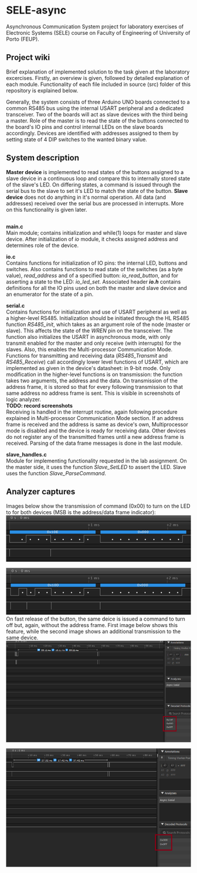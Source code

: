 # SELE-async
Asynchronous Communication System project for laboratory exercises of Electronic Systems (SELE) course on Faculty of Engineering of University of Porto (FEUP).

## Project wiki
Brief explanation of implemented solution to the task given at the laboratory excercises. Firstly, an overview is given, followed by detailed explanation of each module. Functionality of each file included in source (src) folder of this repository is explained below. 

Generally, the system consists of three Arduino UNO boards connected to a common RS485 bus using the internal USART peripheral and a dedicated transceiver. Two of the boards will act as slave devices with the third being a master. Role of the master is to read the state of the buttons connected to the board's IO pins and control internal LEDs on the slave boards accordingly. 
Devices are identified with addresses assigned to them by setting state of 4 DIP switches to the wanted binary value. 

## System description

**Master device** is implemented to read states of the buttons assigned to a slave device in a continuous loop and compare this to internally stored state of the slave's LED. On differing states, a command is issued through the serial bus to the slave to set it's LED to match the state of the button.
**Slave device** does not do anything in it's normal operation. All data (and addresses) received over the serial bus are processed in interrupts. More on this functionality is given later.
##
**main.c**<br/>
Main module; contains initialization and while(1) loops for master and slave device. After initialization of *io* module, it checks assigned address and determines role of the device.

**io.c**<br/>
Contains functions for initialization of IO pins: the internal LED, buttons and switches. Also contains functions to read state of the switches (as a byte value), *read_address* and of a specified button: *io_read_button*, and for asserting a state to the LED: *io_led_set*. Associated header ***io.h*** contains definitions for all the IO pins used on both the master and slave device and an enumerator for the state of a pin.

**serial.c**<br/>
Contains functions for initialization and use of USART peripheral as well as a higher-level RS485.
Initialization should be initiated through the HL RS485 function *RS485_init*, which takes as an argument role of the node (master or slave). This affects the state of the *WREN* pin on the transceiver. The function also initializes the USART in asynchronous mode, with only transmit enabled for the master and only receive (with interrupts) for the slaves. Also, this enables the Multi-processor Communication Mode.<br/>
Functions for transmitting and receiving data (*RS485_Transmit* and *RS485_Receive*) call accordingly lower level functions of USART, which are implemented as given in the device's datasheet: in 9-bit mode. Only modification in the higher-level functions is on transmission: the function takes two arguments, the address and the data. On transmission of the address frame, it is stored so that for every following transmission to that same address no address frame is sent. This is visible in screenshots of logic analyzer. <br/>
**TODO: record screenshots**<br/>
Receiving is handled in the interrupt routine, again following procedure explained in Multi-processor Communication Mode section. If an address frame is received and the address is same as device's own, Multiprocessor mode is disabled and the device is ready for receiving data. Other devices do not register any of the transmitted frames until a new address frame is received.
Parsing of the data frame messages is done in the last module.

**slave_handles.c**<br/>
Module for implementing functionality requested in the lab assignment. On the master side, it uses the function *Slave_SetLED* to assert the LED. Slave uses the function *Slave_ParseCommand*.

## Analyzer captures
Images below show the transmission of command (0x00) to turn on the LED to for both devices (MSB is the address/data frame indicator):<br/>
![alt-text](https://github.com/dinoljubic/SELE-async/blob/master/img/Capturar1.PNG "0x10E, 0x000" )

![alt-text](https://github.com/dinoljubic/SELE-async/blob/master/img/Capturar2.PNG "0x10D, 0x000" )<br/>
On fast release of the button, the same deice is issued a command to turn off but, again, without the address frame. First image below shows this feature, while the second image shows an additional transmission to the same device.<br/>
![alt-text](https://github.com/dinoljubic/SELE-async/blob/master/img/Capturar5_mk.png "0x10E, 0x000, 0x0FF" )

![alt-text](https://github.com/dinoljubic/SELE-async/blob/master/img/Capturar6_mk.png "0x000, 0x0FF" )
